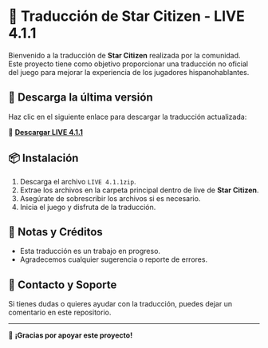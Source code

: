 # 📜 Traducción de Star Citizen - LIVE 4.1.1

Bienvenido a la traducción de **Star Citizen** realizada por la comunidad.  
Este proyecto tiene como objetivo proporcionar una traducción no oficial del juego para mejorar la experiencia de los jugadores hispanohablantes.  

## 🔽 Descarga la última versión

Haz clic en el siguiente enlace para descargar la traducción actualizada:  

🔗 **[Descargar LIVE 4.1.1](https://github.com/SrBrutalz/Traduccion-sc/raw/main/Live%204.1.1.zip)**  

## 📦 Instalación

1. Descarga el archivo `LIVE 4.1.1zip`.  
2. Extrae los archivos en la carpeta principal dentro de live de **Star Citizen**.  
3. Asegúrate de sobrescribir los archivos si es necesario.  
4. Inicia el juego y disfruta de la traducción.  

## 📢 Notas y Créditos

- Esta traducción es un trabajo en progreso.  
- Agradecemos cualquier sugerencia o reporte de errores.  

## 📌 Contacto y Soporte

Si tienes dudas o quieres ayudar con la traducción, puedes dejar un comentario en este repositorio.  

---

🚀 **¡Gracias por apoyar este proyecto!**  

